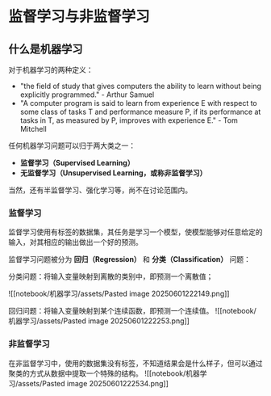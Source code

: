 # 监督学习与非监督学习

## 什么是机器学习

对于机器学习的两种定义：

* "the field of study that gives computers the ability to learn without being explicitly programmed."    - Arthur Samuel
* "A computer program is said to learn from experience E with respect to some class of tasks T and performance measure P, if its performance at tasks in T, as measured by P, improves with experience E."    - Tom Mitchell

任何机器学习问题可以归于两大类之一：  
- **监督学习（Supervised Learning）**  
- **无监督学习（Unsupervised Learning，或称非监督学习）**

当然，还有半监督学习、强化学习等，尚不在讨论范围内。

### 监督学习

监督学习使用有标签的数据集，其任务是学习一个模型，使模型能够对任意给定的输入，对其相应的输出做出一个好的预测。

监督学习问题被分为 **回归（Regression）** 和 **分类（Classification）** 问题：

分类问题：将输入变量映射到离散的类别中，即预测一个离散值；

![[notebook/机器学习/assets/Pasted image 20250601222149.png]]

回归问题：将输入变量映射到某个连续函数，即预测一个连续值。
![[notebook/机器学习/assets/Pasted image 20250601222253.png]]
### 非监督学习

在非监督学习中，使用的数据集没有标签，不知道结果会是什么样子，但可以通过聚类的方式从数据中提取一个特殊的结构。
![[notebook/机器学习/assets/Pasted image 20250601222534.png]]

